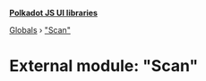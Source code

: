 **[Polkadot JS UI libraries](../README.md)**

[Globals](../globals.md) › [&quot;Scan&quot;](_scan_.md)

# External module: "Scan"


